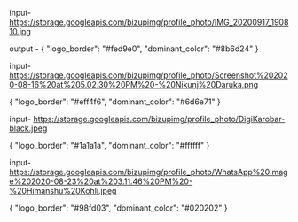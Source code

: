 input- https://storage.googleapis.com/bizupimg/profile_photo/IMG_20200917_190810.jpg

output - {
    "logo_border": "#fed9e0",
    "dominant_color": "#8b6d24"
}

input- https://storage.googleapis.com/bizupimg/profile_photo/Screenshot%202020-08-16%20at%205.02.30%20PM%20-%20Nikunj%20Daruka.png


{
    "logo_border": "#eff4f6",
    "dominant_color": "#6d6e71"
}

input- https://storage.googleapis.com/bizupimg/profile_photo/DigiKarobar-black.jpeg



{
    "logo_border": "#1a1a1a",
    "dominant_color": "#ffffff"
}

input- https://storage.googleapis.com/bizupimg/profile_photo/WhatsApp%20Image%202020-08-23%20at%203.11.46%20PM%20-%20Himanshu%20Kohli.jpeg



{
    "logo_border": "#98fd03",
    "dominant_color": "#020202"
}